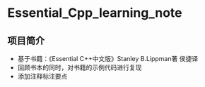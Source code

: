 # Essential_Cpp_learning_note  

## 项目简介  
- 基于书籍：《Essential C++中文版》Stanley B.Lippman著 侯捷译  
- 回顾书本的同时，对书籍的示例代码进行复现  
- 添加注释标注要点  

